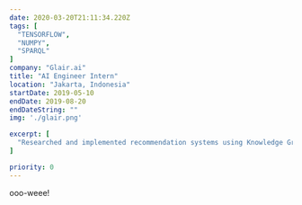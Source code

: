 ```yaml
---
date: 2020-03-20T21:11:34.220Z
tags: [
  "TENSORFLOW",
  "NUMPY",
  "SPARQL"
]
company: "Glair.ai"
title: "AI Engineer Intern"
location: "Jakarta, Indonesia"
startDate: 2019-05-10
endDate: 2019-08-20
endDateString: ""
img: './glair.png'

excerpt: [
  "Researched and implemented recommendation systems using Knowledge Graph Embedding, which showed over 10% improvement over existing Collaborative Filtering models."
]

priority: 0
---
```

ooo-weee!